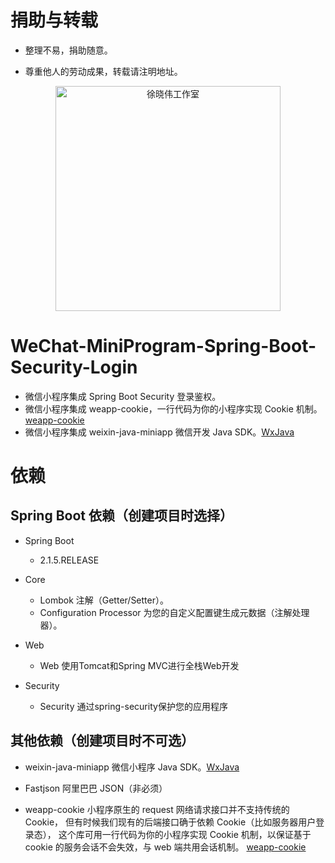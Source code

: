 # 捐助与转载

- 整理不易，捐助随意。

- 尊重他人的劳动成果，转载请注明地址。

<p align=center>
  <a href="https://xuxiaowei.com.cn">
    <img src="https://cdn2.xuxiaowei.com.cn/img/QRCode.png/xuxiaowei.com.cn" alt="徐晓伟工作室" width="360">
  </a>
</p>


# WeChat-MiniProgram-Spring-Boot-Security-Login
- 微信小程序集成 Spring Boot Security 登录鉴权。
- 微信小程序集成 weapp-cookie，一行代码为你的小程序实现 Cookie 机制。[weapp-cookie](https://github.com/charleslo1/weapp-cookie)
- 微信小程序集成 weixin-java-miniapp 微信开发 Java SDK。[WxJava](https://github.com/Wechat-Group/WxJava)

# 依赖

## Spring Boot 依赖（创建项目时选择）

- Spring Boot
    - 2.1.5.RELEASE

- Core
    - Lombok                    注解（Getter/Setter）。
    - Configuration Processor   为您的自定义配置键生成元数据（注解处理器）。
	
- Web
    - Web                       使用Tomcat和Spring MVC进行全栈Web开发
    
- Security
    - Security                  通过spring-security保护您的应用程序
    
    
## 其他依赖（创建项目时不可选）

- weixin-java-miniapp           微信小程序 Java SDK。[WxJava](https://github.com/Wechat-Group/WxJava)

- Fastjson                      阿里巴巴 JSON（非必须）

- weapp-cookie					小程序原生的 request 网络请求接口并不支持传统的 Cookie，
								但有时候我们现有的后端接口确于依赖 Cookie（比如服务器用户登录态），
								这个库可用一行代码为你的小程序实现 Cookie 机制，以保证基于 cookie 的服务会话不会失效，与 web 端共用会话机制。
								[weapp-cookie](https://github.com/charleslo1/weapp-cookie)
